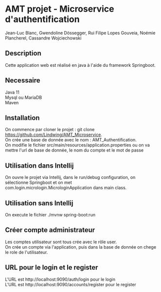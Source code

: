 # AMT projet - Microservice d'authentification

Jean-Luc Blanc, Gwendoline Dössegger, Rui Filipe Lopes Gouveia, Noémie Plancherel, Cassandre Wojciechowski

## Description
Cette application web est réalisé en java à l'aide du framework Springboot.

## Necessaire
Java 11 \
Mysql ou MariaDB \
Maven

## Installation
On commence par cloner le projet : git clone https://github.com/Lindwing/AMT_Microservice. \
On crée une base de donnée avec le nom : AMT_Authentification. \
On modifie le fichier src/main/resources/application.properties ou on va mettre l'url de base de donnée, le nom du compte et le mot de passe

## Utilisation dans Intellij
On ouvre le projet via Intellij, dans le run/debug configuration, on sélectionne Springboot et on met com.login.micrologin.MicrologinApplication dans main class.

## Utilisation sans Intellij
On execute le fichier ./mvnw spring-boot:run

## Créer compte administrateur
Les comptes utilisateur sont tous crée avec le rôle user. \
On crée un compte via l'application, puis dans la base de donnée on chege le role de l'utilisateur.

## URL pour le login et le register
L'URL est http://localhost:9090/auth/login pour le login \
L'URL est http://localhost:9090/accounts/register pour le register
